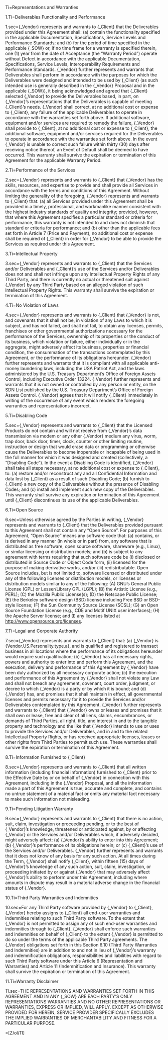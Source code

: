 Ti=Representations and Warranties

1.Ti=Deliverables Functionality and Performance

1.sec={_Vendor} represents and warrants to {_Client} that the Deliverables provided under this Agreement shall: (a) contain the functionality specified in the applicable Documentation, Specifications, Service Levels and Performance Standards; and (b) for the period of time specified in the applicable {_SOW} or, if no time frame for a warranty is specified therein, one (1) year from the date of Acceptance (the “Warranty Period”) operate without Defect in accordance with the applicable Documentation, Specifications, Service Levels, Interoperability Requirements and Performance Standards. {_Vendor} further represents and warrants that Deliverables shall perform in accordance with the purposes for which the Deliverables were designed and intended to be used by {_Client} (as such intended use is generally described in the {_Vendor} Proposal and in the applicable {_SOW}), it being acknowledged and agreed that {_Client} selected {_Vendor} to provide the Deliverables based, in part, on {_Vendor}’s representations that the Deliverables is capable of meeting {_Client}’s needs. {_Vendor} shall correct, at no additional cost or expense to {_Client}, any failure of the applicable Deliverables to operate in accordance with the warranties set forth above. If additional software, equipment and/or services are required to remedy the failure, {_Vendor} shall provide to {_Client}, at no additional cost or expense to {_Client}, the additional software, equipment and/or services required for the Deliverables to operate in accordance with the warranties set forth above. In the event {_Vendor} is unable to correct such failure within thirty (30) days after receiving notice thereof, an Event of Default shall be deemed to have occurred. This warranty shall survive the expiration or termination of this Agreement for the applicable Warranty Period.

2.Ti=Performance of the Services

2.sec={_Vendor} represents and warrants to {_Client} that {_Vendor} has the skills, resources, and expertise to provide and shall provide all Services in accordance with the terms and conditions of this Agreement. Without limiting the generality of the foregoing, {_Vendor} represents and warrants to {_Client} that: (a) all Services provided under this Agreement shall be provided in a timely, professional, and workmanlike manner consistent with the highest industry standards of quality and integrity; provided, however, that where this Agreement specifies a particular standard or criteria for performance, this warranty is not intended to and does not diminish that standard or criteria for performance; and (b) other than the applicable fees set forth in Article 7 (Price and Payment), no additional cost or expense shall be required of {_Client} in order for {_Vendor} to be able to provide the Services as required under this Agreement.

3.Ti=Intellectual Property

3.sec={_Vendor} represents and warrants to {_Client} that the Services and/or Deliverables and {_Client}’s use of the Services and/or Deliverables does not and shall not infringe upon any Intellectual Property Rights of any Third Party, and there is currently no actual or threatened suit against {_Vendor} by any Third Party based on an alleged violation of such Intellectual Property Rights. This warranty shall survive the expiration or termination of this Agreement.

4.Ti=No Violation of Laws

4.sec={_Vendor} represents and warrants to {_Client} that {_Vendor} is not, and covenants that it shall not be, in violation of any Laws to which it is subject, and has not failed, and shall not fail, to obtain any licenses, permits, franchises or other governmental authorizations necessary for the performance of the Services, ownership of its properties or the conduct of its business, which violation or failure, either individually or in the aggregate, might adversely affect its business, properties or financial condition, the consummation of the transactions contemplated by this Agreement, or the performance of its obligations hereunder. {_Vendor} further represents and warrants that it is compliant with all applicable anti-money laundering laws, including the USA Patriot Act, and the laws administered by the U.S. Treasury Department’s Office of Foreign Assets Control, including Executive Order 13224. {_Vendor} further represents and warrants that it is not owned or controlled by any person or entity, on the SDN List published by the U.S. Treasury Department’s Office of Foreign Assets Control. {_Vendor} agrees that it will notify {_Client} immediately in writing of the occurrence of any event which renders the foregoing warranties and representations incorrect.

5.Ti=Disabling Code

5.sec={_Vendor} represents and warrants to {_Client} that the Licensed Products do not contain and will not receive from {_Vendor}’s data transmission via modem or any other {_Vendor} medium any virus, worm, trap door, back door, timer, clock, counter or other limiting routine, instruction or design that would erase data or programming or otherwise cause the Deliverables to become inoperable or incapable of being used in the full manner for which it was designed and created (collectively, a “Disabling Code”). In the event a Disabling Code is identified, {_Vendor} shall take all steps necessary, at no additional cost or expense to {_Client}, to: (a) restore and/or reconstruct any and all Confidential Information and data lost by {_Client} as a result of such Disabling Code; (b) furnish to {_Client} a new copy of the Deliverables without the presence of Disabling Codes; and (c) install and implement such new copy of the Deliverables. This warranty shall survive any expiration or termination of this Agreement until {_Client} discontinues its use of the applicable Deliverables.

6.Ti=Open Source

6.sec=Unless otherwise agreed by the Parties in writing, {_Vendor} represents and warrants to {_Client} that the Deliverables provided pursuant to this Agreement shall not contain any “Open Source”. For purposes of this Agreement, “Open Source” means any software code that: (a) contains, or is derived in any manner (in whole or in part) from, any software that is distributed as free software, open source software, shareware (e.g., Linux), or similar licensing or distribution models; and (b) is subject to any agreement with terms requiring that such software code be (i) disclosed or distributed in Source Code or Object Code form, (ii) licensed for the purpose of making derivative works, and/or (iii) redistributable. Open Source includes, but is not limited to, software licensed or distributed under any of the following licenses or distribution models, or licenses or distribution models similar to any of the following: (A) GNU’s General Public License (GPL) or Lesser/Library GPL (LGPL); (B) the Artistic License (e.g., PERL); (C) the Mozilla Public License(s); (D) the Netscape Public License; (E) the Berkeley software design (BSD) license including Free BSD or BSD-style license; (F) the Sun Community Source License (SCSL); (G) an Open Source Foundation License (e.g., CDE and Motif UNIX user interfaces); (H) the Apache Server license; and (I) any licenses listed at http://www.opensource.org/licenses.

7.Ti=Legal and Corporate Authority

7.sec={_Vendor} represents and warrants to {_Client} that: (a) {_Vendor} is {Vendor.US.Personality.type.a}, and is qualified and registered to transact business in all locations where the performance of its obligations hereunder would require such qualification; (b) {_Vendor} has all necessary rights, powers and authority to enter into and perform this Agreement, and the execution, delivery and performance of this Agreement by {_Vendor} have been duly authorized by all necessary corporate action; (c) the execution and performance of this Agreement by {_Vendor} shall not violate any Law and shall not breach any agreement, covenant, court order, judgment, or decree to which {_Vendor} is a party or by which it is bound; and (d) {_Vendor} has, and promises that it shall maintain in effect, all governmental licenses and permits necessary for it to provide the Services and/or Deliverables contemplated by this Agreement. {_Vendor} further represents and warrants to {_Client} that {_Vendor} owns or leases and promises that it shall own or lease, free and clear of all liens, claims, encumbrances, or demands of Third Parties, all right, title, and interest in and to the tangible property and technology and the like that {_Vendor} intends to use or uses to provide the Services and/or Deliverables, and in and to the related Intellectual Property Rights, or has received appropriate licenses, leases or other rights from Third Parties to permit such use. These warranties shall survive the expiration or termination of this Agreement.

8.Ti=Information Furnished to {_Client}

8.sec={_Vendor} represents and warrants to {_Client} that all written information (including financial information) furnished to {_Client} prior to the Effective Date by or on behalf of {_Vendor} in connection with this Agreement, including in the {_Vendor} Proposal, and all the information made a part of this Agreement is true, accurate and complete, and contains no untrue statement of a material fact or omits any material fact necessary to make such information not misleading.

9.Ti=Pending Litigation Warranty

9.sec={_Vendor} represents and warrants to {_Client} that there is no action, suit, claim, investigation or proceeding pending, or to the best of {_Vendor}’s knowledge, threatened or anticipated against, by or affecting {_Vendor} or the Services and/or Deliverables which, if adversely decided, might adversely affect: (a) {_Vendor}’s ability to enter into this Agreement; (b) {_Vendor}’s performance of its obligations herein; or (c) {_Client}’s use of the Services and/or Deliverables. {_Vendor} further represents and warrants that it does not know of any basis for any such action. At all times during the Term, {_Vendor} shall notify {_Client}, within fifteen (15) days of {_Vendor}’s knowledge of any such action, suit, claim, investigation, or proceeding initiated by or against {_Vendor} that may adversely affect {_Vendor}’s ability to perform under this Agreement, including where amounts in dispute may result in a material adverse change in the financial status of {_Vendor}.

10.Ti=Third Party Warranties and Indemnities

10.sec=For any Third Party software provided by {_Vendor} to {_Client}, {_Vendor} hereby assigns to {_Client} all end-user warranties and indemnities relating to such Third Party software. To the extent that {_Vendor} is not permitted to assign any of such end-user warranties and indemnities through to {_Client}, {_Vendor} shall enforce such warranties and indemnities on behalf of {_Client} to the extent {_Vendor} is permitted to do so under the terms of the applicable Third Party agreements. The {_Vendor} obligations set forth in this Section 6.10 (Third Party Warranties and Indemnities) are in addition to and not in lieu of {_Vendor}’s warranty and indemnification obligations, responsibilities and liabilities with regard to such Third Party software under this Article 6 (Representation and Warranties) and Article 11 (Indemnification and Insurance). This warranty shall survive the expiration or termination of this Agreement.

11.Ti=Warranty Disclaimer

11.sec=<span style="text-transform: uppercase">The representations and warranties set forth in this Agreement and in any {_SOW} are each Party’s only representations warranties and no other representations or warranties, express or implied, will apply. Except as otherwise provided for herein, service provider specifically excludes the implied warranties of merchantability and fitness for a particular purpose.</span>

=[Z/ol/11]

